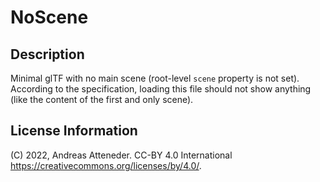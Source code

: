 # NoScene

## Description

Minimal glTF with no main scene (root-level `scene` property is not set). According to the specification, loading this file should not show anything (like the content of the first and only scene).

## License Information

(C) 2022, Andreas Atteneder. CC-BY 4.0 International https://creativecommons.org/licenses/by/4.0/. 
